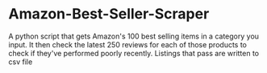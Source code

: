 # Amazon-Best-Seller-Scraper
A python script that gets Amazon's 100 best selling items in a category you input. It then check the latest 250 reviews for each of those products to check if they've performed poorly recently. Listings that pass are written to csv file
